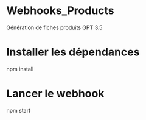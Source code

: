 # Webhooks_Products
Génération de fiches produits GPT 3.5


# Installer les dépendances

npm install 

# Lancer le webhook 

npm start
